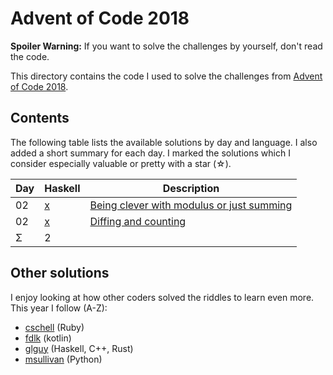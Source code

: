 Advent of Code 2018
===================

**Spoiler Warning:** If you want to solve the challenges by yourself, don't read the code.

This directory contains the code I used to solve the challenges from [Advent of Code 2018](http://adventofcode.com/2018).

Contents
--------

The following table lists the available solutions by day and language. I also
added a short summary for each day. I marked the solutions which I consider
especially valuable or pretty with a star (☆).

Day | Haskell   | Description                             
----|-----------|--------------------------------------------------------------
02  | [x][hs01] | [Being clever with modulus or just summing][aoc01]
02  | [x][hs02] | [Diffing and counting][aoc02]
Σ   |         2 |

Other solutions
---------------

I enjoy looking at how other coders solved the riddles to learn even more. This
year I follow (A-Z):

* [cschell](https://github.com/cschell/adventofcode/tree/master/2017) (Ruby)
* [fdlk](https://github.com/fdlk/advent-2018/tree/master/src/main/kotlin/nl/kelpin/fleur/advent2018) (kotlin)
* [glguy](https://github.com/glguy/advent2018) (Haskell, C++, Rust)
* [msullivan](https://github.com/msullivan/advent-of-code/tree/master/2018) (Python)

 [aoc01]: http://adventofcode.com/2018/day/1
 [aoc02]: http://adventofcode.com/2018/day/2
 [hs01]: day01/main.hs
 [hs02]: day02/main.hs
